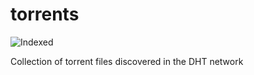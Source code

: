 torrents 
========
![Indexed](https://img.shields.io/badge/indexed-73065-blue)

Collection of torrent files discovered in the DHT network
